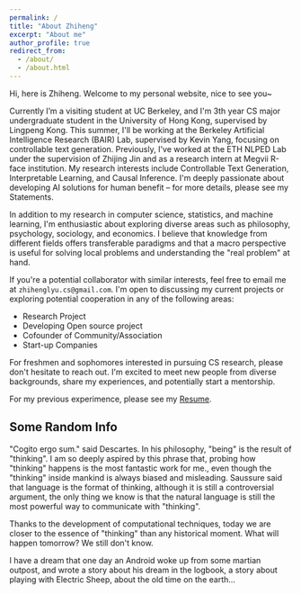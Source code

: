 ```yaml
---
permalink: /
title: "About Zhiheng"
excerpt: "About me"
author_profile: true
redirect_from: 
  - /about/
  - /about.html
---
```


Hi, here is Zhiheng. Welcome to my personal website, nice to see you~

Currently I’m a visiting student at UC Berkeley, and I'm 3th year CS major undergraduate student in the University of Hong Kong, supervised by Lingpeng Kong. This summer, I'll be working at the Berkeley Artificial Intelligence Research (BAIR) Lab, supervised by Kevin Yang, focusing on controllable text generation. Previously, I've worked at the ETH NLPED Lab under the supervision of Zhijing Jin and as a research intern at Megvii R-face institution. My research interests include Controllable Text Generation, Interpretable Learning, and Causal Inference. I'm deeply passionate about developing AI solutions for human benefit – for more details, please see my Statements.

In addition to my research in computer science, statistics, and machine learning, I'm enthusiastic about exploring diverse areas such as philosophy, psychology, sociology, and economics. I believe that knowledge from different fields offers transferable paradigms and that a macro perspective is useful for solving local problems and understanding the "real problem" at hand.

If you're a potential collaborator with similar interests, feel free to email me at `zhihenglyu.cs@gmail.com`. I'm open to discussing my current projects or exploring potential cooperation in any of the following areas:

* Research Project
* Developing Open source project
* Cofounder of Community/Association
* Start-up Companies

For freshmen and sophomores interested in pursuing CS research, please don't hesitate to reach out. I'm excited to meet new people from diverse backgrounds, share my experiences, and potentially start a mentorship.

For my previous experimence, please see my [Resume](https://cogito233.github.io/cv/).

## Some Random Info

"Cogito ergo sum." said Descartes. In his philosophy, "being" is the result of "thinking". I am so deeply aspired by this phrase that, probing how "thinking" happens is the most fantastic work for me., even though the "thinking" inside mankind is always biased and misleading. Saussure said that language is the format of thinking, although it is still a controversial argument, the only thing we know is that the natural language is still the most powerful way to communicate with "thinking".

Thanks to the development of computational techniques, today we are closer to the essence of "thinking" than any historical moment.  What will happen tomorrow? We still don't know. 

I have a dream that one day an Android woke up from some martian outpost, and wrote a story about his dream in the logbook, a story about playing with Electric Sheep, about the old time on the earth...